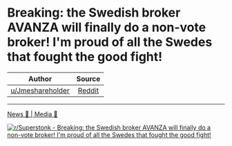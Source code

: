 Breaking: the Swedish broker AVANZA will finally do a non-vote broker! I'm proud of all the Swedes that fought the good fight!
==============================================================================================================================

| Author       | Source       | 
| :-------------: |:-------------:|
|  [u/Jmeshareholder](https://www.reddit.com/user/Jmeshareholder/) | [Reddit](https://www.reddit.com/r/Superstonk/comments/nm39ni/breaking_the_swedish_broker_avanza_will_finally/) | 

---

[News 📰 | Media 📱](https://www.reddit.com/r/Superstonk/search?q=flair_name%3A%22News%20%F0%9F%93%B0%20%7C%20Media%20%F0%9F%93%B1%22&restrict_sr=1)

[![r/Superstonk - Breaking: the Swedish broker AVANZA will finally do a non-vote broker! I'm proud of all the Swedes that fought the good fight!](https://i.redd.it/dkq9z6hrom171.jpg)](https://i.redd.it/dkq9z6hrom171.jpg)
